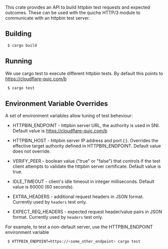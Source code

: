 This crate provides an API to build httpbin test requests and expected outcomes.
These can be used with the quiche HTTP/3 module to communicate with an httpbin
test server.

Building
--------

```bash
 $ cargo build
```

Running
--------
We use cargo test to execute different httpbin tests. By default this points to
https://cloudflare-quic.com/b

```bash
 $ cargo test
```

Environment Variable Overrides
------------------------------

A set of environment variables allow tuning of test beheviour:

* HTTPBIN_ENDPOINT - httpbin server URL, the authority is used in SNI.
                     Default value is https://cloudflare-quic.com/b

* HTTPBIN_HOST     - httpbin server IP address and port (<SERVER>:<PORT>).
                     Overrides the effective target authority defined in
                     HTTPBIN_ENDPOINT. Default value does not override.

* VERIFY_PEER      - boolean value ("true" or "false") that controls if
                     the test client attempts to validate the httpbin
                     server certificate. Default value is true.

* IDLE_TIMEOUT     - client's idle timeout in integer milliseconds.
                     Default value is 60000 (60 seconds).

* EXTRA_HEADERS    - additional request headers in JSON format.
                     Currently used by `headers` test only.

* EXPECT_REQ_HEADERS - expected request header/value pairs in JSON format.
                       Currently used by `headers` test only.

For example, to test a non-default server, use the HTTPBIN_ENDPOINT environment
variable

```bash
 $ HTTPBIN_ENDPOINT=https://<some_other_endpoint> cargo test
```
